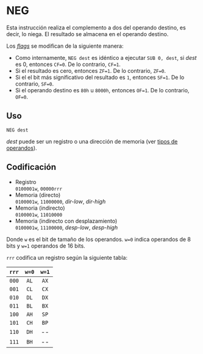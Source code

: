 # NEG

Esta instrucción realiza el complemento a dos del operando destino, es decir, lo niega. El resultado se almacena en el operando destino.

Los [_flags_](../cpu#flags) se modifican de la siguiente manera:

- Como internamente, `NEG dest` es idéntico a ejecutar `SUB 0, dest`, si _dest_ es 0, entonces `CF=0`. De lo contrario, `CF=1`.
- Si el resultado es cero, entonces `ZF=1`. De lo contrario, `ZF=0`.
- Si el el bit más significativo del resultado es `1`, entonces `SF=1`. De lo contrario, `SF=0`.
- Si el operando destino es `80h` u `8000h`, entonces `OF=1`. De lo contrario, `OF=0`.

## Uso

```vonsim
NEG dest
```

_dest_ puede ser un registro o una dirección de memoria (ver [tipos de operandos](../assembly#operandos)).

## Codificación

- Registro  
  `0100001w`, `00000rrr`
- Memoria (directo)  
  `0100001w`, `11000000`, _dir-low_, _dir-high_
- Memoria (indirecto)  
  `0100001w`, `11010000`
- Memoria (indirecto con desplazamiento)  
  `0100001w`, `11100000`, _desp-low_, _desp-high_

Donde `w` es el bit de tamaño de los operandos. `w=0` indica operandos de 8 bits y `w=1` operandos de 16 bits.

`rrr` codifica un registro según la siguiente tabla:

| `rrr` | `w=0` | `w=1` |
| :---: | :---: | :---: |
| `000` | `AL`  | `AX`  |
| `001` | `CL`  | `CX`  |
| `010` | `DL`  | `DX`  |
| `011` | `BL`  | `BX`  |
| `100` | `AH`  | `SP`  |
| `101` | `CH`  | `BP`  |
| `110` | `DH`  |  --   |
| `111` | `BH`  |  --   |
